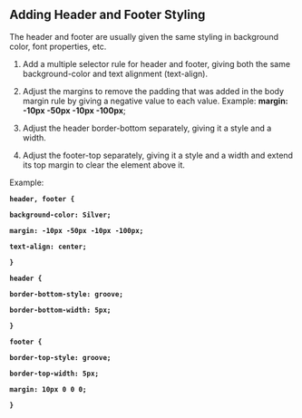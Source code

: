 ## Adding Header and Footer Styling

The header and footer are usually given the same styling in background color, font properties, etc.

1. Add a multiple selector rule for header and footer, giving both the same background-color and text alignment \(text-align\).
2. Adjust the margins to remove the padding that was added in the body margin rule by giving a negative value to each value. Example: **margin: -10px -50px -10px -100px**;

3. Adjust the header border-bottom separately, giving it a style and a width.

4. Adjust the footer-top separately, giving it a style and a width and extend its top margin to clear the element above it.

Example:

**`header, footer {`**

**`background-color: Silver;`**

**`margin: -10px -50px -10px -100px;`**

**`text-align: center;`**

**`}`**

**`header {`**

**`border-bottom-style: groove;`**

**`border-bottom-width: 5px;`**

**`}`**

**`footer {`**

**`border-top-style: groove;`**

**`border-top-width: 5px;`**

**`margin: 10px 0 0 0;`**

**`}`**

  




